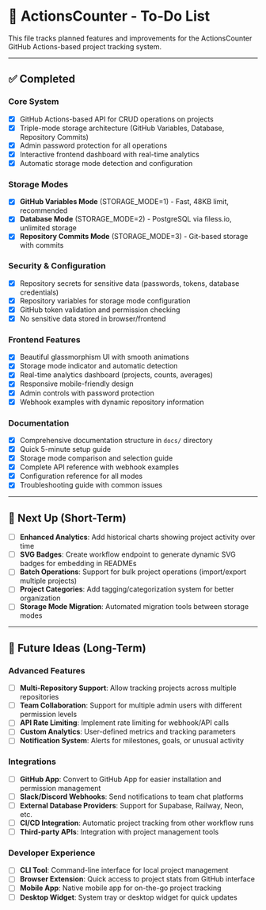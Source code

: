 # 📝 ActionsCounter - To-Do List

This file tracks planned features and improvements for the ActionsCounter GitHub Actions-based project tracking system.

---

## ✅ Completed

### Core System
- [x] GitHub Actions-based API for CRUD operations on projects
- [x] Triple-mode storage architecture (GitHub Variables, Database, Repository Commits)
- [x] Admin password protection for all operations
- [x] Interactive frontend dashboard with real-time analytics
- [x] Automatic storage mode detection and configuration

### Storage Modes
- [x] **GitHub Variables Mode** (STORAGE_MODE=1) - Fast, 48KB limit, recommended
- [x] **Database Mode** (STORAGE_MODE=2) - PostgreSQL via filess.io, unlimited storage
- [x] **Repository Commits Mode** (STORAGE_MODE=3) - Git-based storage with commits

### Security & Configuration
- [x] Repository secrets for sensitive data (passwords, tokens, database credentials)
- [x] Repository variables for storage mode configuration
- [x] GitHub token validation and permission checking
- [x] No sensitive data stored in browser/frontend

### Frontend Features
- [x] Beautiful glassmorphism UI with smooth animations
- [x] Storage mode indicator and automatic detection
- [x] Real-time analytics dashboard (projects, counts, averages)
- [x] Responsive mobile-friendly design
- [x] Admin controls with password protection
- [x] Webhook examples with dynamic repository information

### Documentation
- [x] Comprehensive documentation structure in `docs/` directory
- [x] Quick 5-minute setup guide
- [x] Storage mode comparison and selection guide
- [x] Complete API reference with webhook examples
- [x] Configuration reference for all modes
- [x] Troubleshooting guide with common issues

---

## 🎯 Next Up (Short-Term)

- [ ] **Enhanced Analytics**: Add historical charts showing project activity over time
- [ ] **SVG Badges**: Create workflow endpoint to generate dynamic SVG badges for embedding in READMEs
- [ ] **Batch Operations**: Support for bulk project operations (import/export multiple projects)
- [ ] **Project Categories**: Add tagging/categorization system for better organization
- [ ] **Storage Mode Migration**: Automated migration tools between storage modes

---

## 🚀 Future Ideas (Long-Term)

### Advanced Features
- [ ] **Multi-Repository Support**: Allow tracking projects across multiple repositories
- [ ] **Team Collaboration**: Support for multiple admin users with different permission levels
- [ ] **API Rate Limiting**: Implement rate limiting for webhook/API calls
- [ ] **Custom Analytics**: User-defined metrics and tracking parameters
- [ ] **Notification System**: Alerts for milestones, goals, or unusual activity

### Integrations
- [ ] **GitHub App**: Convert to GitHub App for easier installation and permission management
- [ ] **Slack/Discord Webhooks**: Send notifications to team chat platforms
- [ ] **External Database Providers**: Support for Supabase, Railway, Neon, etc.
- [ ] **CI/CD Integration**: Automatic project tracking from other workflow runs
- [ ] **Third-party APIs**: Integration with project management tools

### Developer Experience
- [ ] **CLI Tool**: Command-line interface for local project management
- [ ] **Browser Extension**: Quick access to project stats from GitHub interface
- [ ] **Mobile App**: Native mobile app for on-the-go project tracking
- [ ] **Desktop Widget**: System tray or desktop widget for quick updates
